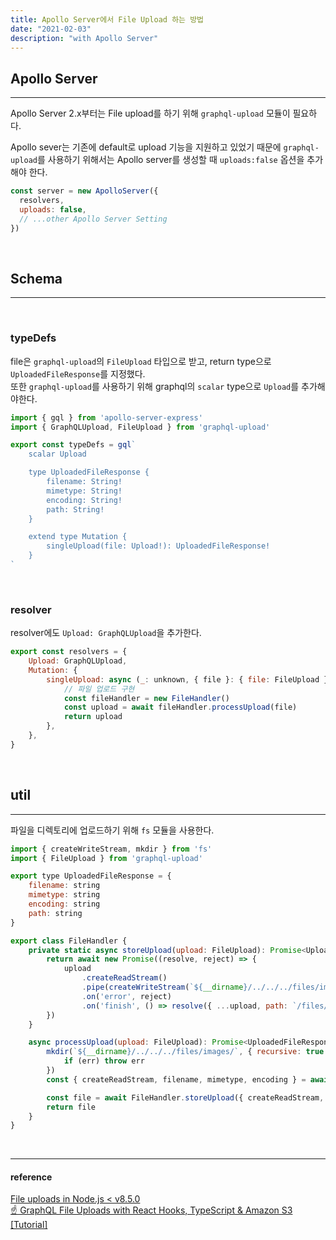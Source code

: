 ```yaml
---
title: Apollo Server에서 File Upload 하는 방법
date: "2021-02-03"
description: "with Apollo Server"
---
```


## Apollo Server 
---
Apollo Server 2.x부터는 File upload를 하기 위해 `graphql-upload` 모듈이 필요하다. 

[](https://www.npmjs.com/package/graphql-upload)

Apollo sever는 기존에 default로 upload 기능을  지원하고 있었기 때문에 `graphql-upload`를 사용하기 위해서는 Apollo server를 생성할 때 `uploads:false` 옵션을 추가해야 한다. 

```js
const server = new ApolloServer({
  resolvers,
  uploads: false,
  // ...other Apollo Server Setting
})
```
<br/>  

## Schema 
---
<br/>  

### typeDefs  

file은 `graphql-upload`의 `FileUpload` 타입으로 받고,
return type으로 `UploadedFileResponse`를 지정했다.   
또한 `graphql-upload`를 사용하기 위해 graphql의 `scalar` type으로 `Upload`를 추가해야한다.

```js
import { gql } from 'apollo-server-express'
import { GraphQLUpload, FileUpload } from 'graphql-upload'

export const typeDefs = gql`
	scalar Upload

	type UploadedFileResponse {
		filename: String!
		mimetype: String!
		encoding: String!
		path: String!
	}

	extend type Mutation {
		singleUpload(file: Upload!): UploadedFileResponse!
	}
`
```
<br/>

### resolver
resolver에도 `Upload: GraphQLUpload`을 추가한다.
```js
export const resolvers = {
	Upload: GraphQLUpload,
	Mutation: {
		singleUpload: async (_: unknown, { file }: { file: FileUpload }): Promise<UploadedFileResponse> => {
			// 파일 업로드 구현 
			const fileHandler = new FileHandler()
			const upload = await fileHandler.processUpload(file)
			return upload
		},
	},
}
```

<br/>

## util 
---
파일을 디렉토리에 업로드하기 위해 `fs` 모듈을 사용한다.  

```js
import { createWriteStream, mkdir } from 'fs'
import { FileUpload } from 'graphql-upload'

export type UploadedFileResponse = {
	filename: string
	mimetype: string
	encoding: string
	path: string
}

export class FileHandler {
	private static async storeUpload(upload: FileUpload): Promise<UploadedFileResponse> {
		return await new Promise((resolve, reject) => {
			upload
				.createReadStream()
				.pipe(createWriteStream(`${__dirname}/../../../files/images/${upload.filename}`))
				.on('error', reject)
				.on('finish', () => resolve({ ...upload, path: `/files/images/${upload.filename}` }))
		})
	}

	async processUpload(upload: FileUpload): Promise<UploadedFileResponse> {
		mkdir(`${__dirname}/../../../files/images/`, { recursive: true }, (err) => {
			if (err) throw err
		})
		const { createReadStream, filename, mimetype, encoding } = await upload

		const file = await FileHandler.storeUpload({ createReadStream, filename, mimetype, encoding })
		return file
	}
}
```


<br/>

---
#### reference

[File uploads in Node.js < v8.5.0](https://www.apollographql.com/docs/apollo-server/migration-file-uploads/)  
[☝️ GraphQL File Uploads with React Hooks, TypeScript & Amazon S3 [Tutorial]](https://www.apollographql.com/blog/graphql-file-uploads-with-react-hooks-typescript-amazon-s3-tutorial-ef39d21066a2/)